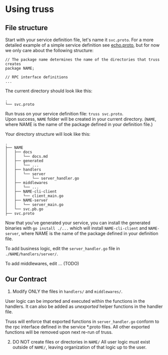# Using truss

## File structure

Start with your service definition file, let's name it `svc.proto`. 
For a more detailed example of a simple service definition see [echo.proto](./_example/echo.proto),
but for now we only care about the following structure:
```
// The package name determines the name of the directories that truss creates
package NAME;

// RPC interface definitions
...
```

The current directory should look like this:

```
.
└── svc.proto
```

Run truss on your service definition file: `truss svc.proto`.  
Upon success, `NAME` folder will be created in your current directory. 
(`NAME`, where NAME is the name of the package defined in your definition file.)

Your directory structure will look like this:

```
.
├── NAME
│   ├── docs
│   │   └── docs.md
│   ├── generated
│   │   └── ...
│   ├── handlers
│   │   └── server
│   │       └── server_handler.go
│   ├── middlewares
│   │   └── ...
│   ├── NAME-cli-client
│   │   └── client_main.go
│   ├── NAME-server
│   │   └── server_main.go
│   └── svc.pb.go
├── svc.proto
```

Now that you've generated your service, you can install the generated binaries
with `go install ./...` which will install `NAME-cli-client` and `NAME-server`,
where NAME is the name of the package defined in your definition file.

To add business logic, edit the `server_handler.go` file in `./NAME/handlers/server/`.

To add middlewares, edit ... (TODO)

## Our Contract

1. Modify ONLY the files in `handlers/` and `middlewares/`.

 User logic can be imported and executed within the functions in the handlers. It can also be added as _unexported_ helper functions in the handler file. 

 Truss will enforce that exported functions in `server_handler.go` conform to the rpc interface defined in the service *.proto files. All other exported functions will be removed upon next re-run of truss. 

2. DO NOT create files or directories in `NAME/`
 All user logic must exist outside of `NAME/`, leaving organization of that logic up to the user.
